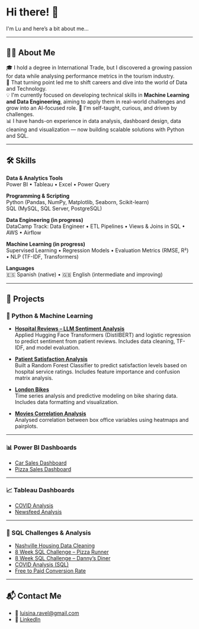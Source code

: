 <h1 align="left">Hi there! 👋</h1>

<p align="left">I'm Lu and here’s a bit about me…</p>

---

## 👩‍💻 About Me

🎓 I hold a degree in International Trade, but I discovered a growing passion for data while analysing performance metrics in the tourism industry.  
🚀 That turning point led me to shift careers and dive into the world of Data and Technology.  
💡 I'm currently focused on developing technical skills in **Machine Learning and Data Engineering**, aiming to apply them in real-world challenges and grow into an AI-focused role.
🧠 I'm self-taught, curious, and driven by challenges.  
📊 I have hands-on experience in data analysis, dashboard design, data cleaning and visualization — now building scalable solutions with Python and SQL.

---

## 🛠️ Skills

**Data & Analytics Tools**  
Power BI • Tableau • Excel • Power Query  

**Programming & Scripting**  
Python (Pandas, NumPy, Matplotlib, Seaborn, Scikit-learn)  
SQL (MySQL, SQL Server, PostgreSQL)  

**Data Engineering (in progress)**  
DataCamp Track: Data Engineer • ETL Pipelines • Views & Joins in SQL • AWS • Airflow  

**Machine Learning (in progress)**  
Supervised Learning • Regression Models • Evaluation Metrics (RMSE, R²) • NLP (TF-IDF, Transformers)

**Languages**  
🇪🇸 Spanish (native) • 🇬🇧 English (intermediate and improving)

---

## 📁 Projects

### 🐍 Python & Machine Learning

- [**Hospital Reviews – LLM Sentiment Analysis**](https://github.com/lravelb/hospital-reviews)  
  Applied Hugging Face Transformers (DistilBERT) and logistic regression to predict sentiment from patient reviews. Includes data cleaning, TF-IDF, and model evaluation.

- [**Patient Satisfaction Analysis**](https://github.com/lravelb/patient-satisfaction-analysis)  
  Built a Random Forest Classifier to predict satisfaction levels based on hospital service ratings. Includes feature importance and confusion matrix analysis.

- [**London Bikes**](https://github.com/lravelb/London-Bikes)  
  Time series analysis and predictive modeling on bike sharing data. Includes data formatting and visualization.

- [**Movies Correlation Analysis**](https://github.com/lravelb/Movies)  
  Analysed correlation between box office variables using heatmaps and pairplots.

---

### 📊 Power BI Dashboards

- [Car Sales Dashboard](https://app.powerbi.com/view?r=eyJrIjoiYzQ2MDQwZjEtMmM4MC00ZDE5LWJkMmItNTRhY2I1MDkwNjVjIiwidCI6ImRmODY3OWNkLWE4MGUtNDVkOC05OWFjLWM4M2VkN2ZmOTVhMCJ9)  
- [Pizza Sales Dashboard](https://app.powerbi.com/view?r=eyJrIjoiMjM1NWIyY2QtNDNjMi00ODY5LTkwNDctMDUyOWI4MzA3ZDlmIiwidCI6ImRmODY3OWNkLWE4MGUtNDVkOC05OWFjLWM4M2VkN2ZmOTVhMCJ9)

---

### 📈 Tableau Dashboards

- [COVID Analysis](https://public.tableau.com/app/profile/luisina.ravel/viz/Covid_17137345807210/Dashboard1)  
- [Newsfeed Analysis](https://public.tableau.com/app/profile/luisina.ravel/viz/newsfeed_analysis_17001561759600/Dashboard1)

---

### 🧮 SQL Challenges & Analysis

- [Nashville Housing Data Cleaning](https://github.com/lravelb/Data-Cleaning-SQL---Nashville-Housing)  
- [8 Week SQL Challenge – Pizza Runner](https://github.com/lravelb/8-Week-SQL-Challenge-Pizza-Runner)  
- [8 Week SQL Challenge – Danny’s Diner](https://github.com/lravelb/8-Week-SQL-Challenge-Danny-s-Diner)  
- [COVID Analysis (SQL)](https://github.com/lravelb/Covid)  
- [Free to Paid Conversion Rate](https://github.com/lravelb/Free-to-Paid-Conversion-Rate/tree/main)

---

## 📬 Contact Me

- 📧 luisina.ravel@gmail.com  
- 💼 [LinkedIn](https://www.linkedin.com/in/luisina-ravel-92631a73/)  
